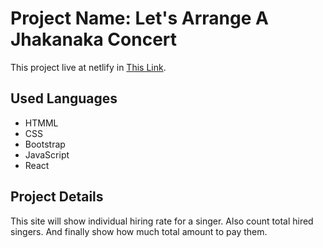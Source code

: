 # Project Name: Let's Arrange A Jhakanaka Concert

This project live at netlify in [This Link](https://arrange-a-concert-ruhul.netlify.app/).

## Used Languages

- HTMML
- CSS
- Bootstrap
- JavaScript
- React

## Project Details

This site will show individual hiring rate for a singer. Also count total hired singers. And finally show how much total amount to pay them.
